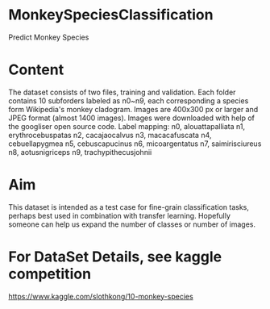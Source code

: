 # MonkeySpeciesClassification
Predict Monkey Species

# Content
The dataset consists of two files, training and validation. Each folder contains 10 subforders labeled as n0~n9, each corresponding a species form Wikipedia's monkey cladogram. Images are 400x300 px or larger and JPEG format (almost 1400 images). Images were downloaded with help of the googliser open source code.
Label mapping:
n0, alouattapalliata n1, erythrocebuspatas
n2, cacajaocalvus n3, macacafuscata
n4, cebuellapygmea n5, cebuscapucinus
n6, micoargentatus n7, saimirisciureus
n8, aotusnigriceps n9, trachypithecusjohnii

# Aim
This dataset is intended as a test case for fine-grain classification tasks, perhaps best used in combination with transfer learning. Hopefully someone can help us expand the number of classes or number of images.

# For DataSet Details, see kaggle competition

https://www.kaggle.com/slothkong/10-monkey-species
